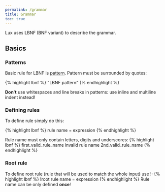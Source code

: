 ```yaml
---
permalink: /grammar
title: Grammar
toc: true
---
```


Lux uses LBNF (BNF variant) to describe the grammar.

## Basics
### Patterns

Basic rule for LBNF is [pattern](https://www.lua.org/pil/20.2.html). Pattern must be surrounded by quotes:

{% highlight lbnf %}
"LBNF pattern"
{% endhighlight %}

**Don't** use whitespaces and line breaks in patterns: use inline and multiline indent instead!

### Defining rules

To define rule simply do this:

{% highlight lbnf %}
rule name = expression
{% endhighlight %}

Rule name must only contain letters, digits and underscores:
{% highlight lbnf %}
first_valid_rule_name
invalid rule name
2nd_valid_rule_name
{% endhighlight %}

### Root rule

To define root rule (rule that will be used to match the whole input) use !:
{% highlight lbnf %}
!root rule name = expression
{% endhighlight %}
Rule name can be only defined **once**!
